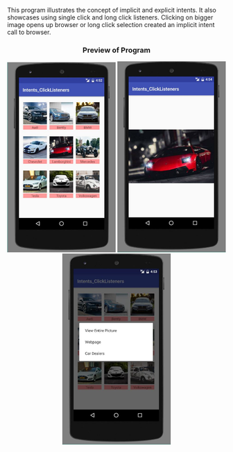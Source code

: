 This program illustrates the concept of implicit and explicit intents. It also showcases using single click and long click listeners. Clicking on bigger image opens up browser or long click selection created an implicit intent call to browser.

<h3 align="center">Preview of Program</h3>

<p align="center">
	<img src="Images/Main.JPG" width="250"/>
	<img src="Images/Click.JPG" width="250"/>
	<img src="Images/LongClick.JPG" width="250"/>
</p>
